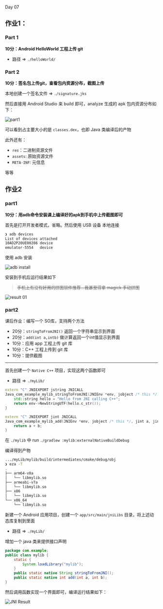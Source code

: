Day 07

## 作业1：

### Part 1

**10分：Android HelloWorld 工程上传 git**

- 路径 => `./helloWorld/`

### Part 2

**10分：签名包上传git，查看包内资源分布，截图上传**

本地创建一个签名文件 => `./signature.jks`

然后直接用 Android Studio 来 build 即可，analyze 生成的 apk 包内资源分布如下：

![part1](assets/part1.png)

可以看到占主要大小的是 `classes.dex`，也即 Java 类编译后的产物

此外还有：

- `res`：二进制资源文件
- `assets`: 原始资源文件
- `META-INF`: 元信息

等等

## 作业2

### part1

**10分：用adb命令安装课上编译好的apk到手机中上传截图即可**

首先是打开开发者模式，省略。然后使用 USB 设备 本地连接

```powershell
❯ adb devices
List of devices attached
10AD2P20UE00286 device
emulator-5554   device
```

使用 adb 安装

![adb install](assets/adbInstall.png)

安装到手机后运行结果如下

> ~~手机上有没有好用的拼图软件推荐...我甚至得拿 magick 手动拼图~~

![result 01](assets/result01.jpg)

### part2

课后作业：编写一个 SO库，支持两个方法

- 20分：`stringToFromJNI()` 返回一个字符串显示到界面
- 20分：`add(int a,intb)` 做计算返回一个int值显示到界面
- 10分：应用 app 工程上传 git 库
- 10分：C++ 工程上传到 git 库
- 10分：提供截图

___

首先创建一个 `Native C++` 项目，实现这两个函数即可

- 路径 => `./myLib/`

```cpp
extern "C" JNIEXPORT jstring JNICALL
Java_com_example_mylib_stringToFromJNI(JNIEnv *env, jobject /* this */) {
    std::string hello = "Hello from JNI calling C++";
    return env->NewStringUTF(hello.c_str());
}

extern "C" JNIEXPORT jint JNICALL
Java_com_example_mylib_add(JNIEnv *env, jobject /* this */, jint a, jint b) {
    return a + b;
}
```

在 `./mylib` 中 run `./gradlew :mylib:externalNativeBuildDebug`

编译得到产物

```bash
.../myLib/mylib/build/intermediates/cmake/debug/obj
❯ eza -T
.
├── arm64-v8a
│   └── libmylib.so
├── armeabi-v7a
│   └── libmylib.so
├── x86
│   └── libmylib.so
└── x86_64
    └── libmylib.so
```

新建一个 Android 应用项目，创建一个 `app/src/main/jniLibs` 目录，将上述动态库复制到里面

- 路径 => `./myLib/`


增加一个 java 类来提供接口声明

``` java
package com.example;
public class mylib {
    static {
        System.loadLibrary("mylib");
    }
    public static native String stringToFromJNI();
    public static native int add(int a, int b);
}
```

然后调用函数实现一个界面即可，编译运行结果如下：

![JNI Result](assets/jniResult.png)

